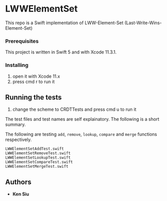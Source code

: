 # LWWElementSet

This repo is a Swift implementation of LWW-Element-Set (Last-Write-Wins-Element-Set)

### Prerequisites

This project is written in Swift 5 and with Xcode 11.3.1.

### Installing

1. open it with Xcode 11.x
2. press cmd r to run it

## Running the tests

1. change the scheme to CRDTTests and press cmd u to run it

The test files and test names are self explainatory. The following is a short summary.

The following are testing `add`, `remove`, `lookup`, `compare` and `merge` functions respectively.
```
LWWElementSetAddTest.swift
LWWElementSetRemoveTest.swift
LWWElementSetLookupTest.swift
LWWElementSetCompareTest.swift
LWWElementSetMergeTest.swift
```

## Authors

* **Ken Siu**
